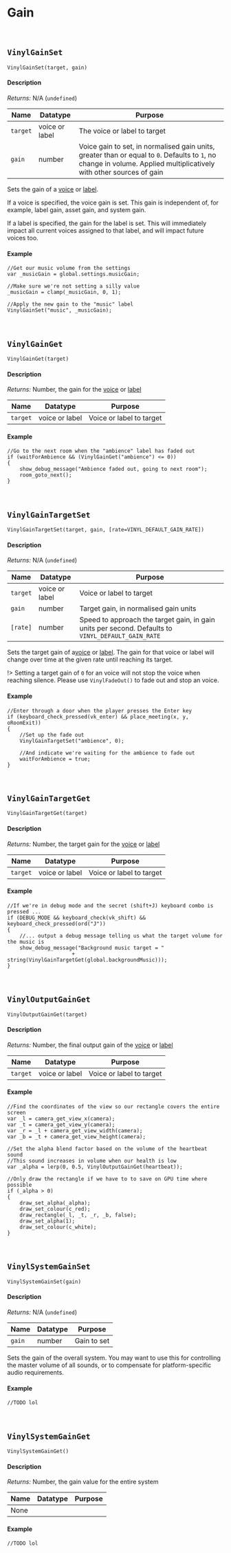 # Gain

&nbsp;

## `VinylGainSet`

`VinylGainSet(target, gain)`

<!-- tabs:start -->

#### **Description**

*Returns:* N/A (`undefined`)

|Name    |Datatype      |Purpose                                                                                                                                                             |
|--------|--------------|--------------------------------------------------------------------------------------------------------------------------------------------------------------------|
|`target`|voice or label|The voice or label to target                                                                                                                                        |
|`gain`  |number        |Voice gain to set, in normalised gain units, greater than or equal to `0`. Defaults to `1`, no change in volume. Applied multiplicatively with other sources of gain|

Sets the gain of a [voice](Voice) or [label](Label).

If a voice is specified, the voice gain is set. This gain is independent of, for example, label gain, asset gain, and system gain.

If a label is specified, the gain for the label is set. This will immediately impact all current voices assigned to that label, and will impact future voices too.

#### **Example**

```gml
//Get our music volume from the settings
var _musicGain = global.settings.musicGain;

//Make sure we're not setting a silly value
_musicGain = clamp(_musicGain, 0, 1);

//Apply the new gain to the "music" label
VinylGainSet("music", _musicGain);
```

<!-- tabs:end -->

&nbsp;

## `VinylGainGet`

`VinylGainGet(target)`

<!-- tabs:start -->

#### **Description**

*Returns:* Number, the gain for the [voice](Voice) or [label](Label)

|Name    |Datatype      |Purpose                 |
|--------|--------------|------------------------|
|`target`|voice or label|Voice or label to target|

#### **Example**

```gml
//Go to the next room when the "ambience" label has faded out
if (waitForAmbience && (VinylGainGet("ambience") <= 0))
{
    show_debug_message("Ambience faded out, going to next room");
    room_goto_next();
}
```

<!-- tabs:end -->

&nbsp;

## `VinylGainTargetSet`

`VinylGainTargetSet(target, gain, [rate=VINYL_DEFAULT_GAIN_RATE])`

<!-- tabs:start -->

#### **Description**

*Returns:* N/A (`undefined`)

|Name    |Datatype        |Purpose                                                                                           |
|--------|----------------|--------------------------------------------------------------------------------------------------|
|`target`|voice or label  |Voice or label to target                                                                          |
|`gain`  |number          |Target gain, in normalised gain units                                                             |
|`[rate]`|number          |Speed to approach the target gain, in gain units per second. Defaults to `VINYL_DEFAULT_GAIN_RATE`|

Sets the target gain of a[voice](Voice) or [label](Label). The gain for that voice or label will change over time at the given rate until reaching its target.

!> Setting a target gain of `0` for an voice will not stop the voice when reaching silence. Please use `VinylFadeOut()` to fade out and stop an voice.

#### **Example**

```gml
//Enter through a door when the player presses the Enter key
if (keyboard_check_pressed(vk_enter) && place_meeting(x, y, oRoomExit))
{
    //Set up the fade out
    VinylGainTargetSet("ambience", 0);

    //And indicate we're waiting for the ambience to fade out
    waitForAmbience = true;
}
```

<!-- tabs:end -->

&nbsp;

## `VinylGainTargetGet`

`VinylGainTargetGet(target)`

<!-- tabs:start -->

#### **Description**

*Returns:* Number, the target gain for the [voice](Voice) or [label](Label)

|Name    |Datatype      |Purpose                 |
|--------|--------------|------------------------|
|`target`|voice or label|Voice or label to target|

#### **Example**

```gml
//If we're in debug mode and the secret (shift+J) keyboard combo is pressed ...
if (DEBUG_MODE && keyboard_check(vk_shift) && keyboard_check_pressed(ord("J"))
{
    //... output a debug message telling us what the target volume for the music is
    show_debug_message("Background music target = "
                     + string(VinylGainTargetGet(global.backgroundMusic)));
}
```

<!-- tabs:end -->

&nbsp;

## `VinylOutputGainGet`

`VinylOutputGainGet(target)`

<!-- tabs:start -->

#### **Description**

*Returns:* Number, the final output gain of the [voice](Voice) or [label](Label)

|Name    |Datatype      |Purpose                 |
|--------|--------------|------------------------|
|`target`|voice or label|Voice or label to target|

#### **Example**

```gml
//Find the coordinates of the view so our rectangle covers the entire screen
var _l = camera_get_view_x(camera);
var _t = camera_get_view_y(camera);
var _r = _l + camera_get_view_width(camera);
var _b = _t + camera_get_view_height(camera);

//Set the alpha blend factor based on the volume of the heartbeat sound
//This sound increases in volume when our health is low
var _alpha = lerp(0, 0.5, VinylOutputGainGet(heartbeat));

//Only draw the rectangle if we have to to save on GPU time where possible
if (_alpha > 0)
{
    draw_set_alpha(_alpha);
    draw_set_colour(c_red);
    draw_rectangle(_l, _t, _r, _b, false);
    draw_set_alpha(1);
    draw_set_colour(c_white);
}
```

<!-- tabs:end -->

&nbsp;

## `VinylSystemGainSet`

`VinylSystemGainSet(gain)`

<!-- tabs:start -->

#### **Description**

*Returns:* N/A (`undefined`)

|Name  |Datatype|Purpose    |
|------|--------|-----------|
|`gain`|number  |Gain to set|

Sets the gain of the overall system. You may want to use this for controlling the master volume of all sounds, or to compensate for platform-specific audio requirements.

#### **Example**

```gml
//TODO lol
```

<!-- tabs:end -->

&nbsp;

## `VinylSystemGainGet`

`VinylSystemGainGet()`

<!-- tabs:start -->

#### **Description**

*Returns:* Number, the gain value for the entire system

|Name|Datatype|Purpose|
|----|--------|-------|
|None|        |       |

#### **Example**

```gml
//TODO lol
```

<!-- tabs:end -->
